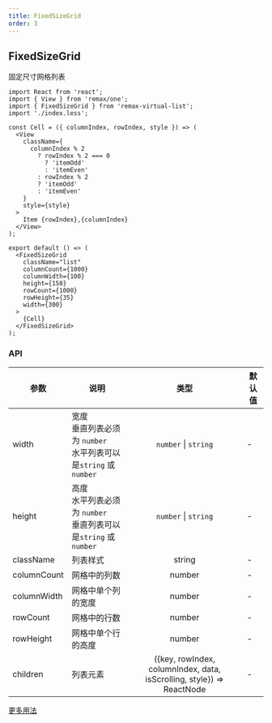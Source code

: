 ```yaml
---
title: FixedSizeGrid
order: 3
---
```


## FixedSizeGrid

固定尺寸网格列表

```tsx
import React from 'react';
import { View } from 'remax/one';
import { FixedSizeGrid } from 'remax-virtual-list';
import './index.less';

const Cell = ({ columnIndex, rowIndex, style }) => (
  <View
    className={
      columnIndex % 2
        ? rowIndex % 2 === 0
          ? 'itemOdd'
          : 'itemEven'
        : rowIndex % 2
        ? 'itemOdd'
        : 'itemEven'
    }
    style={style}
  >
    Item {rowIndex},{columnIndex}
  </View>
);

export default () => (
  <FixedSizeGrid
    className="list"
    columnCount={1000}
    columnWidth={100}
    height={150}
    rowCount={1000}
    rowHeight={35}
    width={300}
  >
    {Cell}
  </FixedSizeGrid>
);
```

### API

| 参数        | 说明                                                                  |         类型         | 默认值 |
| ----------- | --------------------------------------------------------------------- | :------------------: | ------ |
| width       | 宽度<br>垂直列表必须为 `number`<br>水平列表可以是`string` 或 `number` | `number` \| `string` | -      |
| height      | 高度<br>水平列表必须为 `number`<br>垂直列表可以是`string` 或 `number` | `number` \| `string` | -      |
| className   | 列表样式                                                              |        string        | -      |
| columnCount | 网格中的列数                                                          |        number        | -      |
| columnWidth | 网格中单个列的宽度                                                    |        number        | -      |
| rowCount    | 网格中的行数                                                          |        number        | -      |
| rowHeight   | 网格中单个行的高度                                                    |        number        | -      |
| children  | 列表元素                                                              |        ({key, rowIndex, columnIndex, data, isScrolling, style}) =>  ReactNode         | -        |


[更多用法](https://react-window.now.sh/#/api/FixedSizeGrid)
